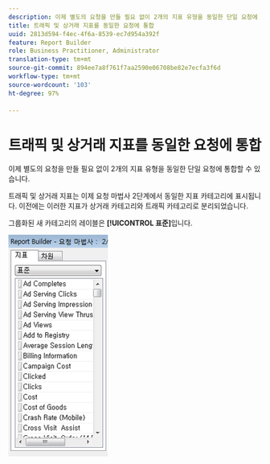 ```yaml
---
description: 이제 별도의 요청을 만들 필요 없이 2개의 지표 유형을 동일한 단일 요청에 통합할 수 있습니다.
title: 트래픽 및 상거래 지표를 동일한 요청에 통합
uuid: 2813d594-f4ec-4f6a-8539-ec7d954a392f
feature: Report Builder
role: Business Practitioner, Administrator
translation-type: tm+mt
source-git-commit: 894ee7a8f761f7aa2590e06708be82e7ecfa3f6d
workflow-type: tm+mt
source-wordcount: '103'
ht-degree: 97%

---
```



# 트래픽 및 상거래 지표를 동일한 요청에 통합

이제 별도의 요청을 만들 필요 없이 2개의 지표 유형을 동일한 단일 요청에 통합할 수 있습니다.

트래픽 및 상거래 지표는 이제 요청 마법사 2단계에서 동일한 지표 카테고리에 표시됩니다. 이전에는 이러한 지표가 상거래 카테고리와 트래픽 카테고리로 분리되었습니다.

그룹화된 새 카테고리의 레이블은 **[!UICONTROL 표준]**&#x200B;입니다. 

![](assets/standard_metrics.png)

